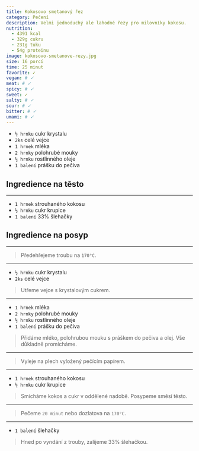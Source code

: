 ```yaml
---
title: Kokosovo smetanový řez
category: Pečení
description: Velmi jednoduchý ale lahodné řezy pro milovníky kokosu.
nutrition:
  - 4391 kcal
  - 329g cukru
  - 231g tuku
  - 54g proteinu
image: kokosovo-smetanove-rezy.jpg
size: 16 porcí
time: 25 minut
favorite: ✓
vegan: # ✓
meat: # ✓
spicy: # ✓
sweet: ✓
salty: # ✓
sour: # ✓
bitter: # ✓
umami: # ✓
---
```


* `½ hrnku` cukr krystalu
* `2ks` celé vejce
* `1 hrnek` mléka
* `2 hrnky` polohrubé mouky
* `½ hrnku` rostlinného oleje
* `1 balení` prášku do pečiva

## **Ingredience na těsto**

---

* `1 hrnek` strouhaného kokosu
* `½ hrnku` cukr krupice
* `1 balení` 33% šlehačky

## **Ingredience na posyp**

---

> Předehřejeme troubu na `170°C`.

---

* `½ hrnku` cukr krystalu
* `2ks` celé vejce

> Utřeme vejce s krystalovým cukrem.

---

* `1 hrnek` mléka
* `2 hrnky` polohrubé mouky
* `½ hrnku` rostlinného oleje
* `1 balení` prášku do pečiva

> Přidáme mléko, polohrubou mouku s práškem do pečiva a olej.
> Vše důkladně promícháme.

---

> Vyleje na plech vyložený pečícím papírem.

---

* `1 hrnek` strouhaného kokosu
* `½ hrnku` cukr krupice

> Smícháme kokos a cukr v oddělené nadobě.
> Posypeme směsí těsto.

---

> Pečeme `20 minut` nebo dozlatova na `170°C`.

---

* `1 balení` šlehačky

> Hned po vyndání z trouby, zalijeme 33% šlehačkou.


